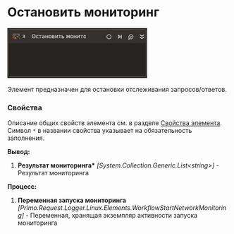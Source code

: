 # Остановить мониторинг

![](../../../resources/activities/extra/request-logger/stop-network-monitoring.png)

Элемент предназначен для остановки отслеживания запросов/ответов.

### Свойства
Описание общих свойств элемента см. в разделе [Свойства элемента](https://docs.primo-rpa.ru/primo-rpa/primo-studio/process/elements#svoistva-elementa).\
Символ `*` в названии свойства указывает на обязательность заполнения.

**Вывод:**

1. **Результат мониторинга\*** *[System.Collection.Generic.List\<string>]* - Результат мониторинга

**Процесс:**

1. **Переменная запуска мониторинга** *[Primo.Request.Logger.Linux.Elements.WorkflowStartNetworkMonitoring]* - Переменная, хранящая экземпляр активности запуска мониторинга
